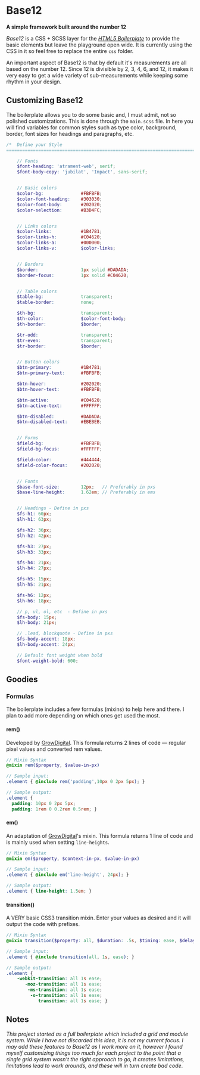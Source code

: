 # Base12
__A simple framework built around the number 12__

_Base12_ is a CSS + SCSS layer for the [_HTML5 Boilerplate_](https://github.com/h5bp/html5-boilerplate/) to provide the basic elements but leave the playground open wide. It is currently using the CSS in it so feel free to replace the entire `css` folder.

An important aspect of Base12 is that by default it's measurements are all based on the number 12. Since 12 is divisible by 2, 3, 4, 6, and 12, it makes it very easy to get a wide variety of sub-measurements while keeping some rhythm in your design.

## Customizing Base12
The boilerplate allows you to do some basic and, I must admit, not so polished customizations. 
This is done through the `main.scss` file. In here you will find variables for common styles such as type color, background, border, font sizes for headings and paragraphs, etc.

```scss
/*  Define your Style
==================================================================================== */

    // Fonts
    $font-heading: 'atrament-web', serif;
    $font-body-copy: 'jubilat', 'Impact', sans-serif;


    // Basic colors
    $color-bg:              #FBFBFB;
    $color-font-heading:    #303030;
    $color-font-body:       #202020;
    $color-selection:       #B3D4FC;


    // Links colors
    $color-links:           #1B4781;
    $color-links-h:         #C04620;
    $color-links-a:         #000000;
    $color-links-v:         $color-links;


    // Borders 
    $border:                1px solid #DADADA;
    $border-focus:          1px solid #C04620;


    // Table colors
    $table-bg:              transparent;
    $table-border:          none;

    $th-bg:                 transparent;
    $th-color:              $color-font-body;
    $th-border:             $border;

    $tr-odd:                transparent;
    $tr-even:               transparent;
    $tr-border:             $border;


    // Button colors
    $btn-primary:           #1B4781;
    $btn-primary-text:      #FBFBFB;

    $btn-hover:             #202020;
    $btn-hover-text:        #FBFBFB;

    $btn-active:            #C04620;
    $btn-active-text:       #FFFFFF;

    $btn-disabled:          #DADADA;
    $btn-disabled-text:     #EBEBEB;


    // Forms
    $field-bg:              #FBFBFB;
    $field-bg-focus:        #FFFFFF;

    $field-color:           #444444;
    $field-color-focus:     #202020;


    // Fonts
    $base-font-size:        12px;   // Preferably in pxs
    $base-line-height:      1.62em; // Preferably in ems


    // Headings - Define in pxs
    $fs-h1: 60px; 
    $lh-h1: 63px; 

    $fs-h2: 36px; 
    $lh-h2: 42px; 

    $fs-h3: 27px; 
    $lh-h3: 33px; 

    $fs-h4: 21px; 
    $lh-h4: 27px; 

    $fs-h5: 15px; 
    $lh-h5: 21px; 

    $fs-h6: 12px; 
    $lh-h6: 18px; 

    // p, ul, ol, etc  - Define in pxs
    $fs-body: 15px;
    $lh-body: 21px;

    // .lead, blockquote - Define in pxs
    $fs-body-accent: 18px;
    $lh-body-accent: 24px;

    // Default font weight when bold
    $font-weight-bold: 600;
```

## Goodies

### Formulas
The boilerplate includes a few formulas (mixins) to help here and there. I plan to add more depending on which ones get used the most.

#### rem()
Developed by [GrowDigital](https://gist.github.com/growdigital/1778907). This formula returns 2 lines of code — regular pixel values and converted rem values.

```scss
// Mixin Syntax
@mixin rem($property, $value-in-px)

// Sample input:
.element { @include rem('padding',10px 0 2px 5px); }

// Sample output:
.element {
  padding: 10px 0 2px 5px;
  padding: 1rem 0 0.2rem 0.5rem; }
```

#### em()
An adaptation of [GrowDigital](https://gist.github.com/growdigital/1778907)'s mixin. This formula returns 1 line of code and is mainly used when setting `line-heights`.

```scss
// Mixin Syntax
@mixin em($property, $context-in-px, $value-in-px)

// Sample input:
.element { @include em('line-height', 24px); }

// Sample output:
.element { line-height: 1.5em; }
```

#### transition()
A VERY basic CSS3 transition mixin. Enter your values as desired and it will output the code with prefixes. 

```scss
// Mixin Syntax
@mixin transition($property: all, $duration: .5s, $timing: ease, $delay: null)

// Sample input:
.element { @include transition(all, 1s, ease); }

// Sample output:
.element {
    -webkit-transition: all 1s ease; 
       -moz-transition: all 1s ease; 
        -ms-transition: all 1s ease; 
         -o-transition: all 1s ease; 
            transition: all 1s ease; }
```

## Notes
_This project started as a full boilerplate which included a grid and module system. While I have not discarded this idea, it is not my current focus. I may add these features to Base12 as I work more on it, however I found myself customizing things too much for each project to the point that a single grid system wasn't the right approach to go, it creates limitations, limitations lead to work arounds, and these will in turn create bad code_. 